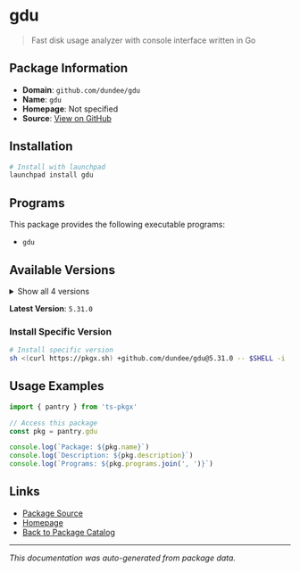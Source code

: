 # gdu

> Fast disk usage analyzer with console interface written in Go

## Package Information

- **Domain**: `github.com/dundee/gdu`
- **Name**: `gdu`
- **Homepage**: Not specified
- **Source**: [View on GitHub](https://github.com/pkgxdev/pantry/tree/main/projects/github.com/dundee/gdu/package.yml)

## Installation

```bash
# Install with launchpad
launchpad install gdu
```

## Programs

This package provides the following executable programs:

- `gdu`

## Available Versions

<details>
<summary>Show all 4 versions</summary>

- `5.31.0`, `5.30.1`, `5.30.0`, `5.29.0`

</details>

**Latest Version**: `5.31.0`

### Install Specific Version

```bash
# Install specific version
sh <(curl https://pkgx.sh) +github.com/dundee/gdu@5.31.0 -- $SHELL -i
```

## Usage Examples

```typescript
import { pantry } from 'ts-pkgx'

// Access this package
const pkg = pantry.gdu

console.log(`Package: ${pkg.name}`)
console.log(`Description: ${pkg.description}`)
console.log(`Programs: ${pkg.programs.join(', ')}`)
```

## Links

- [Package Source](https://github.com/pkgxdev/pantry/tree/main/projects/github.com/dundee/gdu/package.yml)
- [Homepage](#)
- [Back to Package Catalog](../package-catalog.md)

---

*This documentation was auto-generated from package data.*
